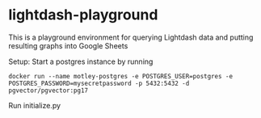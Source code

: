 # lightdash-playground

This is a playground environment for querying Lightdash data and putting resulting graphs into Google Sheets

Setup: 
Start a postgres instance by running
```
docker run --name motley-postgres -e POSTGRES_USER=postgres -e POSTGRES_PASSWORD=mysecretpassword -p 5432:5432 -d pgvector/pgvector:pg17
```

Run initialize.py


